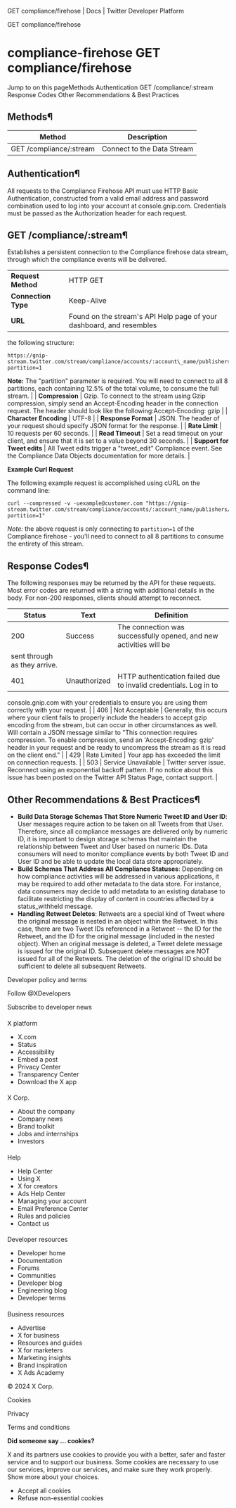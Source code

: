 
GET compliance/firehose | Docs | Twitter Developer Platform 

GET compliance/firehose

compliance-firehose
GET compliance/firehose
=======================

Jump to on this pageMethods
Authentication
GET
/compliance/:stream
Response
Codes
Other Recommendations
& Best Practices

Methods¶
--------

| Method | Description |
| --- | --- |
| GET /compliance/:stream | Connect to the Data Stream |

Authentication¶
---------------

All requests to the Compliance Firehose API must use HTTP Basic
Authentication, constructed from a valid email address and password
combination used to log into your account at console.gnip.com.
Credentials must be passed as the Authorization header for each
request.

GET
/compliance/:stream¶
------------------------

Establishes a persistent connection to the Compliance firehose data
stream, through which the compliance events will be delivered.

|  |  |
| --- | --- |
| **Request Method** | HTTP GET |
| **Connection Type** | Keep-Alive |
| **URL** | Found on the stream's API Help page of your dashboard, and resembles
the following structure: 
```
https://gnip-stream.twitter.com/stream/compliance/accounts/:account\_name/publishers/twitter/:stream\_label.json?partition=1
```
**Note:** The "partition" parameter is required. You
will need to connect to all 8 partitions, each containing 12.5% of the
total volume, to consume the full stream. |
| **Compression** | Gzip. To connect to the stream using Gzip compression, simply send
an Accept-Encoding header in the connection request. The header should
look like the following:Accept-Encoding: gzip |
| **Character Encoding** | UTF-8 |
| **Response Format** | JSON. The header of your request should specify JSON format for the
response. |
| **Rate Limit** | 10 requests per 60 seconds. |
| **Read Timeout** | Set a read timeout on your client, and ensure that it is set to a
value beyond 30 seconds. |
| **Support for Tweet edits** | All Tweet edits trigger a "tweet\_edit" Compliance event. See the Compliance
Data Objects documentation for more details. |

**Example Curl Request**

The following example request is accomplished using cURL on the
command line:

```
curl --compressed -v -uexample@customer.com "https://gnip-stream.twitter.com/stream/compliance/accounts/:account_name/publishers/twitter/:stream_label.json?partition=1"
```
*Note:* the above request is only connecting to
`partition=1` of the Compliance firehose - you'll need to
connect to all 8 partitions to consume the entirety of this stream.

Response
Codes¶
---------------

The following responses may be returned by the API for these
requests. Most error codes are returned with a string with additional
details in the body. For non-200 responses, clients should attempt to
reconnect.

| Status | Text | Definition |
| --- | --- | --- |
| 200 | Success | The connection was successfully opened, and new activities will be
sent through as they arrive. |
| 401 | Unauthorized | HTTP authentication failed due to invalid credentials. Log in to
console.gnip.com with your credentials to ensure you are using them
correctly with your request. |
| 406 | Not Acceptable | Generally, this occurs where your client fails to properly include
the headers to accept gzip encoding from the stream, but can occur in
other circumstances as well. Will contain a JSON message similar to
"This connection requires compression. To enable compression, send an
'Accept-Encoding: gzip' header in your request and be ready to
uncompress the stream as it is read on the client end." |
| 429 | Rate Limited | Your app has exceeded the limit on connection requests. |
| 503 | Service Unavailable | Twitter server issue. Reconnect using an exponential backoff
pattern. If no notice about this issue has been posted on the Twitter API Status Page, contact
support. |

Other Recommendations
& Best Practices¶
---------------------------------------

* **Build Data Storage Schemas That Store Numeric Tweet ID
and User ID**: User messages require action to be taken on all
Tweets from that User. Therefore, since all compliance messages are
delivered only by numeric ID, it is important to design storage schemas
that maintain the relationship between Tweet and User based on numeric
IDs. Data consumers will need to monitor compliance events by both Tweet
ID and User ID and be able to update the local data store
appropriately.
* **Build Schemas That Address All Compliance
Statuses**: Depending on how compliance activities will be
addressed in various applications, it may be required to add other
metadata to the data store. For instance, data consumers may decide to
add metadata to an existing database to facilitate restricting the
display of content in countries affected by a status\_withheld
message.
* **Handling Retweet Deletes**: Retweets are a special
kind of Tweet where the original message is nested in an object within
the Retweet. In this case, there are two Tweet IDs referenced in a
Retweet -- the ID for the Retweet, and the ID for the original message
(included in the nested object). When an original message is deleted, a
Tweet delete message is issued for the original ID. Subsequent delete
messages are NOT issued for all of the Retweets. The deletion of the
original ID should be sufficient to delete all subsequent
Retweets.

Developer policy and terms

Follow @XDevelopers

Subscribe to developer news

#### 
 X platform

* X.com
* Status
* Accessibility
* Embed a post
* Privacy Center
* Transparency Center
* Download the X app

#### 
 X Corp.

* About the company
* Company news
* Brand toolkit
* Jobs and internships
* Investors

#### 
 Help

* Help Center
* Using X
* X for creators
* Ads Help Center
* Managing your account
* Email Preference Center
* Rules and policies
* Contact us

#### 
 Developer resources

* Developer home
* Documentation
* Forums
* Communities
* Developer blog
* Engineering blog
* Developer terms

#### 
 Business resources

* Advertise
* X for business
* Resources and guides
* X for marketers
* Marketing insights
* Brand inspiration
* X Ads Academy

 © 2024 X Corp.

Cookies

Privacy

Terms and conditions

**Did someone say … cookies?**  

 X and its partners use cookies to provide you with a better, safer and
 faster service and to support our business. Some cookies are necessary to use
 our services, improve our services, and make sure they work properly.
 Show more about your choices.

* Accept all cookies
* Refuse non-essential cookies